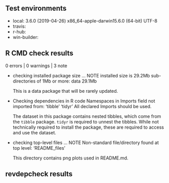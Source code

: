 ## Test environments

* local: 3.6.0 (2019-04-26) x86_64-apple-darwin15.6.0 (64-bit) UTF-8
* travis: 
* r-hub: 
* win-builder: 

## R CMD check results

0 errors | 0 warnings | 3 note

* checking installed package size ... NOTE
  installed size is 29.2Mb
  sub-directories of 1Mb or more:
    data  29.1Mb

  This is a data package that will be rarely updated.
  
* Checking dependencies in R code
   Namespaces in Imports field not imported from:
     ‘tibble’ ‘tidyr’
     All declared Imports should be used.
     
  The dataset in this package contains nested tibbles, which come from the `tibble` package. `tidyr` is required to unnest the tibbles. While not technically required to install the package, these are required to access and use the dataset.
  
* checking top-level files ... NOTE
  Non-standard file/directory found at top level:
  ‘README_files’
  
  This directory contains png plots used in README.md.

## revdepcheck results

